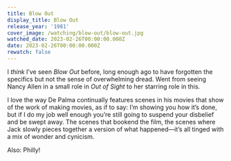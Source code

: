 ```yaml
---
title: Blow Out
display_title: Blow Out
release_year: '1981'
cover_image: /watching/blow-out/blow-out.jpg
watched_date: 2023-02-26T00:00:00.000Z
date: 2023-02-26T00:00:00.000Z
rewatch: false
---
```

I _think_ I’ve seen _Blow Out_ before, long enough ago to have forgotten the specifics but not the sense of overwhelming dread. Went from seeing Nancy Allen in a small role in _Out of Sight_ to her starring role in this.

I love the way De Palma continually features scenes in his movies that show of the work of making movies, as if to say: I’m showing you how it’s done, but if I do my job well enough you’re still going to suspend your disbelief and be swept away. The scenes that bookend the film, the scenes where Jack slowly pieces together a version of what happened—it’s all tinged with a mix of wonder and cynicism.

Also: Philly!
